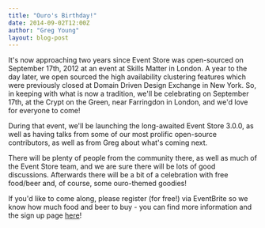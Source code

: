 ```yaml
---
title: "Ouro's Birthday!"
date: 2014-09-02T12:00Z
author: "Greg Young"
layout: blog-post
---
```


<p class="lead">It's now approaching two years since Event Store was open-sourced on September
17th, 2012 at an event at Skills Matter in London. A year to the day later, we
open sourced the high availability clustering features which were previously
closed at Domain Driven Design Exchange in New York. So, in keeping with what
is now a tradition, we'll be celebrating on September 17th, at the Crypt on the
Green, near Farringdon in London, and we'd love for everyone to come!</p>

During that event, we'll be launching the long-awaited Event Store 3.0.0, as
well as having talks from some of our most prolific open-source contributors,
as well as from Greg about what's coming next.

There will be plenty of people from the community there, as well as much of the
Event Store team, and we are sure there will be lots of good discussions.
Afterwards there will be a bit of a celebration with free food/beer and, of
course, some ouro-themed goodies!

If you'd like to come along, please register (for free!) via EventBrite so we
know how much food and beer to buy - you can find more information and the sign
up page [here](http://geteventstore.com/two-years-on/)!
